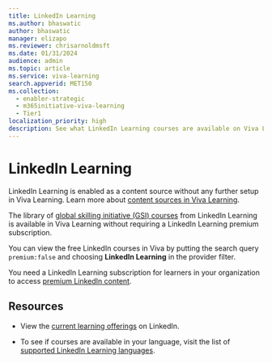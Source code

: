 ```yaml
---
title: LinkedIn Learning
ms.author: bhaswatic
author: bhaswatic
manager: elizapo
ms.reviewer: chrisarnoldmsft
ms.date: 01/31/2024
audience: admin
ms.topic: article
ms.service: viva-learning
search.appverid: MET150
ms.collection:
  - enabler-strategic
  - m365initiative-viva-learning
  - Tier1
localization_priority: high
description: See what LinkedIn Learning courses are available on Viva Learning without a premium LinkedIn subscription.
---
```


# LinkedIn Learning

LinkedIn Learning is enabled as a content source without any further setup in Viva Learning.
Learn more about [content sources in Viva Learning](content-sources-365-admin-center.md).

The library of [global skilling initiative (GSI) courses](https://opportunity.linkedin.com/skills-for-in-demand-jobs) from LinkedIn Learning is available in Viva Learning without requiring a LinkedIn Learning premium subscription. 

You can view the free LinkedIn courses in Viva by putting the search query `premium:false` and choosing **LinkedIn Learning** in the provider filter.

You need a LinkedIn Learning subscription for learners in your organization to access [premium LinkedIn content](https://learning.linkedin.com).


## Resources

- View the [current learning offerings](https://opportunity.linkedin.com/skills-for-in-demand-jobs) on LinkedIn.

- To see if courses are available in your language, visit the list of [supported LinkedIn Learning languages](https://www.linkedin.com/help/learning/answer/a702837).


